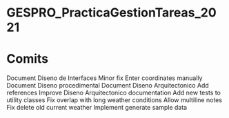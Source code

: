 # GESPRO_PracticaGestionTareas_2021
# Comits

Document Diseno de Interfaces
Minor fix 
Enter coordinates manually 
Document Diseno procedimental 
Document Diseno Arquitectonico 
Add references 
Improve Diseno Arquitectonico documentation 
Add new tests to utility classes 
Fix overlap with long weather conditions 
Allow multiline notes 
Fix delete old current weather 
Implement generate sample data 
